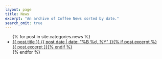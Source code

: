```yaml
---
layout: page
title: News 
excerpt: "An archive of Coffee News sorted by date."
search_omit: true
---
```


<ul class="post-list">
{% for post in site.categories.news %} 
  <li><article><a href="{{ site.url }}{{ post.url }}">{{ post.title }} <span class="entry-date"><time datetime="{{ post.date | date_to_xmlschema }}">{{ post.date | date: "%B %d, %Y" }}</time></span>{% if post.excerpt %} <span class="excerpt">{{ post.excerpt }}</span>{% endif %}</a></article></li>
{% endfor %}
</ul>
